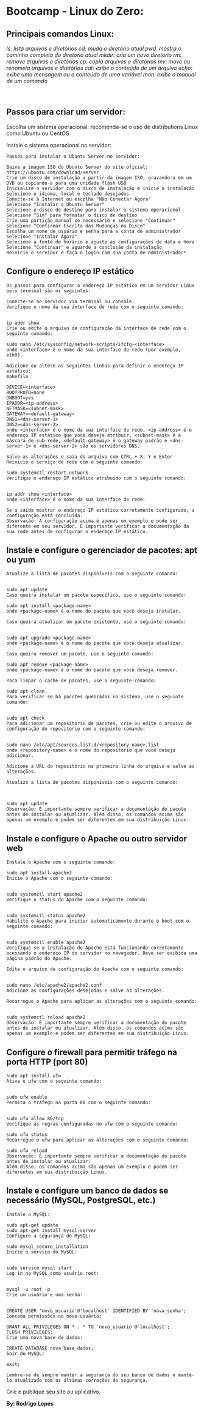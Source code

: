 # Bootcamp - Linux do Zero:



## Principais comandos Linux:

*ls: lista arquivos e diretórios
cd: muda o diretório atual
pwd: mostra o caminho completo do diretório atual
mkdir: cria um novo diretório
rm: remove arquivos e diretórios
cp: copia arquivos e diretórios
mv: move ou renomeia arquivos e diretórios
cat: exibe o conteúdo de um arquivo
echo: exibe uma mensagem ou o conteúdo de uma variável
man: exibe o manual de um comando*

<br>

## Passos para criar um servidor:

Escolha um sistema operacional: recomenda-se o uso de distributions Linux como Ubuntu ou CentOS

Instale o sistema operacional no servidor:

	Passos para instalar o Ubuntu Server no servidor:

	Baixe a imagem ISO do Ubuntu Server do site oficial: https://ubuntu.com/download/server
	Crie um disco de instalação a partir da imagem ISO, gravando-a em um DVD ou copiando-a para uma unidade flash USB
	Inicialize o servidor com o disco de instalação e inicie a instalação
	Selecione o idioma, local e teclado desejados
	Conecte-se à Internet ou escolha "Não Conectar Agora"
	Selecione "Instalar o Ubuntu Server"
	Selecione o disco de destino para instalar o sistema operacional
	Selecione "Sim" para formatar o disco de destino
	Crie uma partição manual se necessário e selecione "Continuar"
	Selecione "Confirmar Escrita das Mudanças no Disco"
	Escolha um nome de usuário e senha para a conta de administrador
	Selecione "Instalar Agora"
	Selecione a fonte de horário e ajuste as configurações de data e hora
	Selecione "Continuar" e aguarde a conclusão da instalação
	Reinicie o servidor e faça o login com sua conta de administrador*

## Configure o endereço IP estático
	
	Os passos para configurar o endereço IP estático em um servidor Linux pelo terminal são os seguintes:

	Conecte-se ao servidor via terminal ou console.
	Verifique o nome da sua interface de rede com o seguinte comando:
	
	
	ip addr show
	Crie ou edite o arquivo de configuração da interface de rede com o seguinte comando:
	
	sudo nano /etc/sysconfig/network-scripts/ifcfg-<interface>
	onde <interface> é o nome da sua interface de rede (por exemplo, eth0).
	
	Adicione ou altere as seguintes linhas para definir o endereço IP estático:
	makefile
	
	DEVICE=<interface>
	BOOTPROTO=none
	ONBOOT=yes
	IPADDR=<ip-address>
	NETMASK=<subnet-mask>
	GATEWAY=<default-gateway>
	DNS1=<dns-server-1>
	DNS2=<dns-server-2>
	onde <interface> é o nome da sua interface de rede, <ip-address> é o endereço IP estático que você deseja atribuir, <subnet-mask> é a máscara de sub-rede, <default-gateway> é o gateway padrão e <dns-server-1> e <dns-server-2> são os servidores DNS.
	
	Salve as alterações e saia do arquivo com CTRL + X, Y e Enter
	Reinicie o serviço de rede com o seguinte comando:
	
	sudo systemctl restart network
	Verifique o endereço IP estático atribuído com o seguinte comando:
	
	
	ip addr show <interface>
	onde <interface> é o nome da sua interface de rede.
	
	Se a saída mostrar o endereço IP estático corretamente configurado, a configuração está concluída.
	Observação: A configuração acima é apenas um exemplo e pode ser diferente em seu servidor. É importante verificar a documentação da sua rede antes de configurar o endereço IP estático.
	
## Instale e configure o gerenciador de pacotes: apt ou yum
	
	Atualize a lista de pacotes disponíveis com o seguinte comando:
	
	
	sudo apt update
	Caso queira instalar um pacote específico, use o seguinte comando:
	
	sudo apt install <package-name>
	onde <package-name> é o nome do pacote que você deseja instalar.
	
	Caso queira atualizar um pacote existente, use o seguinte comando:
	
	
	sudo apt upgrade <package-name>
	onde <package-name> é o nome do pacote que você deseja atualizar.
	
	Caso queira remover um pacote, use o seguinte comando:
	
	sudo apt remove <package-name>
	onde <package-name> é o nome do pacote que você deseja remover.
	
	Para limpar o cache de pacotes, use o seguinte comando:
	
	sudo apt clean
	Para verificar se há pacotes quebrados no sistema, use o seguinte comando:
	
	
	sudo apt check
	Para adicionar um repositório de pacotes, crie ou edite o arquivo de configuração do repositório com o seguinte comando:
	
	
	sudo nano /etc/apt/sources.list.d/<repository-name>.list
	onde <repository-name> é o nome do repositório que você deseja adicionar.
	
	Adicione a URL do repositório na primeira linha do arquivo e salve as alterações.
	
	Atualize a lista de pacotes disponíveis com o seguinte comando:
	
	
	
	sudo apt update
	Observação: É importante sempre verificar a documentação do pacote antes de instalar ou atualizar. Além disso, os comandos acima são apenas um exemplo e podem ser diferentes em sua distribuição Linux.




	

## Instale e configure o Apache ou outro servidor web
	
	Instale o Apache com o seguinte comando:
	
	sudo apt install apache2
	Inicie o Apache com o seguinte comando:
	
	
	sudo systemctl start apache2
	Verifique o status do Apache com o seguinte comando:
	
	
	sudo systemctl status apache2
	Habilite o Apache para iniciar automaticamente durante o boot com o seguinte comando:
	
	
	sudo systemctl enable apache2
	Verifique se a instalação do Apache está funcionando corretamente acessando o endereço IP do servidor no navegador. Deve ser exibida uma página padrão do Apache.
	
	Edite o arquivo de configuração do Apache com o seguinte comando:
	
	
	sudo nano /etc/apache2/apache2.conf
	Adicione as configurações desejadas e salve as alterações.
	
	Recarregue o Apache para aplicar as alterações com o seguinte comando:
	
	
	sudo systemctl reload apache2
	Observação: É importante sempre verificar a documentação do pacote antes de instalar ou atualizar. Além disso, os comandos acima são apenas um exemplo e podem ser diferentes em sua distribuição Linux.




	
## Configure o firewall para permitir tráfego na porta HTTP (port 80)
	
	sudo apt install ufw
	Ative o ufw com o seguinte comando:
	
	
	sudo ufw enable
	Permita o tráfego na porta 80 com o seguinte comando:
	
	
	sudo ufw allow 80/tcp
	Verifique as regras configuradas no ufw com o seguinte comando:
	
	sudo ufw status
	Recarregue o ufw para aplicar as alterações com o seguinte comando:
	
	sudo ufw reload
	Observação: É importante sempre verificar a documentação do pacote antes de instalar ou atualizar. 
	Além disso, os comandos acima são apenas um exemplo e podem ser diferentes em sua distribuição Linux.
		
## Instale e configure um banco de dados se necessário (MySQL, PostgreSQL, etc.)

	Instale o MySQL:
	
	sudo apt-get update
	sudo apt-get install mysql-server
	Configure a segurança do MySQL:
	
	sudo mysql_secure_installation
	Inicie o serviço do MySQL:
	
	
	sudo service mysql start
	Log in no MySQL como usuário root:
	
	
	mysql -u root -p
	Crie um usuário e uma senha:
	
	
	CREATE USER 'novo_usuario'@'localhost' IDENTIFIED BY 'nova_senha';
	Conceda permissões ao novo usuário:
	
	GRANT ALL PRIVILEGES ON * . * TO 'novo_usuario'@'localhost';
	FLUSH PRIVILEGES;
	Crie uma nova base de dados:
	
	CREATE DATABASE nova_base_dados;
	Sair do MySQL:
	
	exit;
	
	Lembre-se de sempre manter a segurança do seu banco de dados e mantê-lo atualizado com as últimas correções de segurança.
	
	
Crie e publique seu site ou aplicativo.


**By: Rodrigo Lopes**



